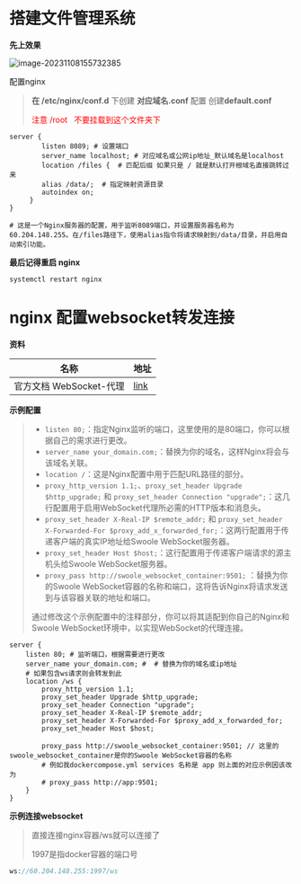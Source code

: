 #  搭建文件管理系统

**先上效果**

![image-20231108155732385](https://gitee.com/yao_liuyang/blogImages/raw/master/blogImages/image-20231108155732385.png)

配置nginx

> **在 /etc/nginx/conf.d**   下创建  **对应域名.conf** 配置  创建**default.conf**
>
> <font color='red'>注意 /root   不要挂载到这个文件夹下</font>

```shell
server {
	    listen 8089; # 设置端口 
	    server_name localhost; # 对应域名或公网ip地址_默认域名是localhost
		location /files {  # 匹配后缀 如果只是 / 就是默认打开根域名直接跳转过来
		alias /data/;  # 指定映射资源目录
		autoindex on; 
     }
}

# 这是一个Nginx服务器的配置，用于监听8089端口，并设置服务器名称为60.204.148.255。在/files路径下，使用alias指令将请求映射到/data/目录，并启用自动索引功能。
```

**最后记得重启 nginx**

```nginx
systemctl restart nginx
```

#  nginx 配置websocket转发连接

**资料**

| 名称                    | 地址                                                      |
| ----------------------- | --------------------------------------------------------- |
| 官方文档 WebSocket-代理 | [link](http://nginx.p2hp.com/en/docs/http/websocket.html) |

**示例配置**

> - `listen 80;`：指定Nginx监听的端口，这里使用的是80端口，你可以根据自己的需求进行更改。
> - `server_name your_domain.com;`：替换为你的域名，这样Nginx将会与该域名关联。
> - `location /`：这是Nginx配置中用于匹配URL路径的部分。
> - `proxy_http_version 1.1;`、`proxy_set_header Upgrade $http_upgrade;` 和 `proxy_set_header Connection "upgrade";`：这几行配置用于启用WebSocket代理所必需的HTTP版本和消息头。
> - `proxy_set_header X-Real-IP $remote_addr;` 和 `proxy_set_header X-Forwarded-For $proxy_add_x_forwarded_for;`：这两行配置用于传递客户端的真实IP地址给Swoole WebSocket服务器。
> - `proxy_set_header Host $host;`：这行配置用于传递客户端请求的源主机头给Swoole WebSocket服务器。
> - `proxy_pass http://swoole_websocket_container:9501;` ：替换为你的Swoole WebSocket容器的名称和端口，这将告诉Nginx将请求发送到与该容器关联的地址和端口。
>
> 通过修改这个示例配置中的注释部分，你可以将其适配到你自己的Nginx和Swoole WebSocket环境中，以实现WebSocket的代理连接。

```nginx
server {
    listen 80; # 监听端口，根据需要进行更改
    server_name your_domain.com; #  # 替换为你的域名或ip地址
    # 如果包含ws请求则会转发到此 
    location /ws {
        proxy_http_version 1.1;
        proxy_set_header Upgrade $http_upgrade;
        proxy_set_header Connection "upgrade";
        proxy_set_header X-Real-IP $remote_addr;
        proxy_set_header X-Forwarded-For $proxy_add_x_forwarded_for;
        proxy_set_header Host $host;

        proxy_pass http://swoole_websocket_container:9501; // 这里的swoole_websocket_container是你的Swoole WebSocket容器的名称
        # 例如我dockercompose.yml services 名称是 app 则上面的对应示例因该改为
        # proxy_pass http://app:9501;   
    }
}
```

**示例连接websocket**

> 直接连接nginx容器/ws就可以连接了
>
> 1997是指docker容器的端口号

```php
ws://60.204.148.255:1997/ws
```

